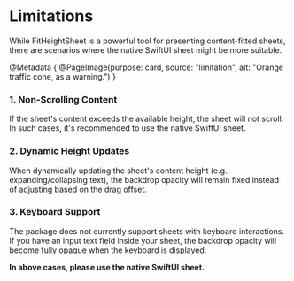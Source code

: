 # Limitations

While FitHeightSheet is a powerful tool for presenting content-fitted sheets, there are scenarios where the native SwiftUI sheet might be more suitable.

@Metadata {
    @PageImage(purpose: card, source: "limitation", alt: "Orange traffic cone, as a warning.")
}


### 1. Non-Scrolling Content 
If the sheet's content exceeds the available height, the sheet will not scroll. In such cases, it's recommended to use the native SwiftUI sheet.
   
### 2. Dynamic Height Updates
When dynamically updating the sheet's content height (e.g., expanding/collapsing text), the backdrop opacity will remain fixed instead of adjusting based on the drag offset.

### 3. Keyboard Support 
The package does not currently support sheets with keyboard interactions. If you have an input text field inside your sheet, the backdrop opacity will become fully opaque when the keyboard is displayed.

**In above cases, please use the native SwiftUI sheet.**
